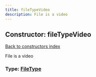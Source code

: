 ```yaml
---
title: fileTypeVideo
description: File is a video
---
```

## Constructor: fileTypeVideo  
[Back to constructors index](index.md)



File is a video




### Type: [FileType](../types/FileType.md)


